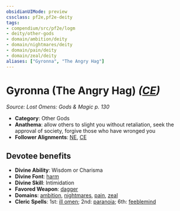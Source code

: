 ```yaml
---
obsidianUIMode: preview
cssclass: pf2e,pf2e-deity
tags:
- compendium/src/pf2e/logm
- deity/other-gods
- domain/ambition/deity
- domain/nightmares/deity
- domain/pain/deity
- domain/zeal/deity
aliases: ["Gyronna", "The Angry Hag"]
---
```

# Gyronna (The Angry Hag) *([CE](../../../rules/traits/chaotic-evil-b1.md))*  
*Source: Lost Omens: Gods & Magic p. 130*  

- **Category**: Other Gods
- **Anathema**: allow others to slight you without retaliation, seek the approval of society, forgive those who have wronged you
- **Follower Alignments**: [NE](../../../rules/traits/neutral-evil-b1.md), [CE](../../../rules/traits/chaotic-evil-b1.md)

## Devotee benefits

- **Divine Ability**: Wisdom or Charisma
- **Divine Font**: [harm](../../spells/harm.md)
- **Divine Skill**: Intimidation
- **Favored Weapon**: [dagger](../../equipment/items/dagger.md)
- **Domains**: [ambition](../domains.md#Ambition), [nightmares](../domains.md#Nightmares), [pain](../domains.md#Pain), [zeal](../domains.md#Zeal)
- **Cleric Spells**: 1st: [ill omen](../../spells/ill-omen-logm.md); 2nd: [paranoia](../../spells/paranoia.md); 6th: [feeblemind](../../spells/feeblemind.md)